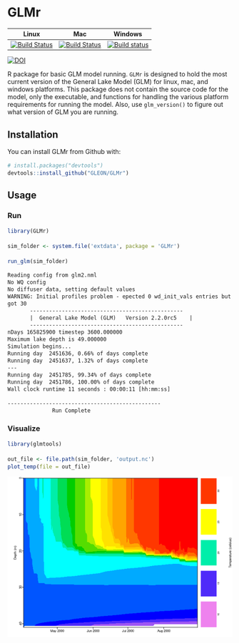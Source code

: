 
<!-- README.md is generated from README.Rmd. Please edit that file -->
GLMr
====

| Linux                                                                                                   | Mac                                                                                                     | Windows                                                                                                                                   |
|---------------------------------------------------------------------------------------------------------|---------------------------------------------------------------------------------------------------------|-------------------------------------------------------------------------------------------------------------------------------------------|
| [![Build Status](https://travis-ci.org/GLEON/GLMr.svg?branch=master)](https://travis-ci.org/GLEON/GLMr) | [![Build Status](https://travis-ci.org/GLEON/GLMr.svg?branch=master)](https://travis-ci.org/GLEON/GLMr) | [![Build status](https://ci.appveyor.com/api/projects/status/uevfoyg53n6wk2bv?svg=true)](https://ci.appveyor.com/project/jread-usgs/glmr) |

[![DOI](https://zenodo.org/badge/23404/GLEON/GLMr.svg)](https://zenodo.org/badge/latestdoi/23404/GLEON/GLMr)

R package for basic GLM model running. `GLMr` is designed to hold the most current version of the General Lake Model (GLM) for linux, mac, and windows platforms. This package does not contain the source code for the model, only the executable, and functions for handling the various platform requirements for running the model. Also, use `glm_version()` to figure out what version of GLM you are running.

Installation
------------

You can install GLMr from Github with:

``` r
# install.packages("devtools")
devtools::install_github("GLEON/GLMr")
```

Usage
-----

### Run

``` r
library(GLMr)

sim_folder <- system.file('extdata', package = 'GLMr')

run_glm(sim_folder)
```


    Reading config from glm2.nml
    No WQ config
    No diffuser data, setting default values
    WARNING: Initial profiles problem - epected 0 wd_init_vals entries but got 30
           ------------------------------------------------
           |  General Lake Model (GLM)   Version 2.2.0rc5    |
           ------------------------------------------------
    nDays 165825900 timestep 3600.000000
    Maximum lake depth is 49.000000
    Simulation begins...
    Running day  2451636, 0.66% of days complete
    Running day  2451637, 1.32% of days complete
    ---
    Running day  2451785, 99.34% of days complete
    Running day  2451786, 100.00% of days complete
    Wall clock runtime 11 seconds : 00:00:11 [hh:mm:ss]

    ------------------------------------------------
                  Run Complete

### Visualize

``` r
library(glmtools)

out_file <- file.path(sim_folder, 'output.nc')
plot_temp(file = out_file)
```

![](images/unnamed-chunk-4-1.png)
